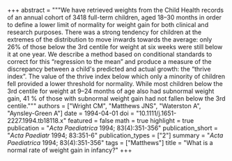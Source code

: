 +++
abstract = """We have retrieved weights from the Child Health records of an annual cohort of 3418 full-term children, aged 18–30 months in order to define a lower limit of normality for weight gain for both clinical and research purposes. There was a strong tendency for children at the extremes of the distribution to move inwards towards the average: only 26% of those below the 3rd centile for weight at six weeks were still below it at one year. We describe a method based on conditional standards to correct for this “regression to the mean” and produce a measure of the discrepancy between a child's predicted and actual growth: the “thrive index”. The value of the thrive index below which only a minority of children fell provided a lower threshold for normality. While most children below the 3rd centile for weight at 9–24 months of age also had subnormal weight gain, 41 % of those with subnormal weight gain had not fallen below the 3rd centile."""
authors = ["Wright CM", "Matthews JNS", "Waterston A", "Aynsley-Green A"]
date = 1994-04-01
doi = "10.1111/j.1651-2227.1994.tb18118.x"
featured = false
math = true
highlight = true
publication = "*Acta Paediatrica* 1994; 83(4):351-356"
publication_short = "*Acta Paediatr* 1994; 83:351-6"
publication_types = ["2"]
summary = "*Acta Paediatrica* 1994; 83(4):351-356"
tags = ["Matthews"]
title = "What is a normal rate of weight gain in infancy?"
+++

